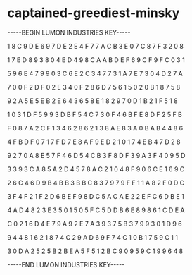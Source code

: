 # captained-greediest-minsky

-----BEGIN LUMON INDUSTRIES KEY-----

1 8 C 9 D E 6 9 7 D E 2 E 4 F 7 7 A C B 3 E 0 7 C 8 7 F 3 2 0 8

1 7 E D 8 9 3 8 0 4 E D 4 9 8 C A A B D E F 6 9 C F 9 F C 0 3 1

5 9 6 E 4 7 9 9 0 3 C 6 E 2 C 3 4 7 7 3 1 A 7 E 7 3 0 4 D 2 7 A

7 0 0 F 2 D F 0 2 E 3 4 0 F 2 8 6 D 7 5 6 1 5 0 2 0 B 1 8 7 5 8

9 2 A 5 E 5 E B 2 E 6 4 3 6 5 8 E 1 8 2 9 7 0 D 1 B 2 1 F 5 1 8

1 0 3 1 D F 5 9 9 3 D B F 5 4 C 7 3 0 F 4 6 B F E 8 D F 2 5 F B

F 0 8 7 A 2 C F 1 3 4 6 2 8 6 2 1 3 8 A E 8 3 A 0 B A B 4 4 8 6

4 F B D F 0 7 1 7 F D 7 E 8 A F 9 E D 2 1 0 1 7 4 E B 4 7 D 2 8

9 2 7 0 A 8 E 5 7 F 4 6 D 5 4 C B 3 F 8 D F 3 9 A 3 F 4 0 9 5 D

3 3 9 3 C A 8 5 A 2 D 4 5 7 8 A C 2 1 0 4 8 F 9 0 6 C E 1 6 9 C

2 6 C 4 6 D 9 B 4 B B 3 B B C 8 3 7 9 7 9 F F 1 1 A 8 2 F 0 D C

3 F 4 F 2 1 F 2 D 6 B E F 9 8 D C 5 A C A E 2 2 E F C 6 D B E 1

4 A D 4 8 2 3 E 3 5 0 1 5 0 5 F C 5 D D B 6 E 8 9 8 6 1 C D E A

C 0 2 1 6 D 4 E 7 9 A 9 2 E 7 A 3 9 3 7 5 B 3 7 9 9 3 0 1 D 9 6

9 4 4 8 1 6 2 1 8 7 4 C 2 9 A D 6 9 F 7 4 C 1 0 B 1 7 5 9 C 1 1

3 0 D A 2 5 2 5 B 2 B E A 5 F 5 1 2 B C 9 0 9 5 9 C 1 9 9 6 4 8

-----END LUMON INDUSTRIES KEY-----
